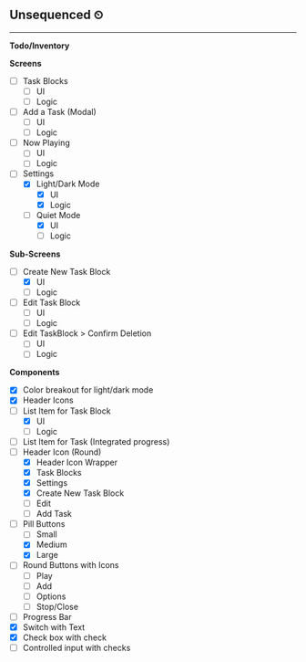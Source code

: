 ## Unsequenced ⏲

----
__Todo/Inventory__

**Screens**
* [ ] Task Blocks
    * [ ] UI
    * [ ] Logic
* [ ] Add a Task (Modal)
    * [ ] UI
    * [ ] Logic
* [ ] Now Playing
    * [ ] UI
    * [ ] Logic
* [ ] Settings
    * [x] Light/Dark Mode
        * [x] UI
        * [x] Logic
    * [ ] Quiet Mode
        * [x] UI
        * [ ] Logic

**Sub-Screens**
* [ ] Create New Task Block
    * [x] UI
    * [ ] Logic
* [ ] Edit Task Block
    * [ ] UI
    * [ ] Logic
* [ ] Edit TaskBlock > Confirm Deletion
    * [ ] UI
    * [ ] Logic

**Components**
* [x] Color breakout for light/dark mode
* [x] Header Icons
* [ ] List Item for Task Block
    * [x] UI
    * [ ] Logic
* [ ] List Item for Task (Integrated progress)
* [ ] Header Icon (Round)
    * [x] Header Icon Wrapper
    * [x] Task Blocks
    * [x] Settings
    * [x] Create New Task Block
    * [ ] Edit
    * [ ] Add Task
* [ ] Pill Buttons
    * [ ] Small
    * [x] Medium
    * [x] Large
* [ ] Round Buttons with Icons
    * [ ] Play
    * [ ] Add
    * [ ] Options
    * [ ] Stop/Close
* [ ] Progress Bar
* [x] Switch with Text
* [x] Check box with check
* [ ] Controlled input with checks
